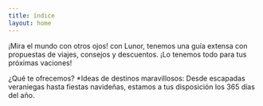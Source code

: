 ```yaml
---
title: índice
layout: home
---
```


¡Mira el mundo con otros ojos! con Lunor, tenemos una guía extensa con propuestas de viajes, consejos y descuentos. ¡Lo tenemos todo para tus próximas vaciones!

¿Qué te ofrecemos?
*Ideas de destinos maravillosos: Desde escapadas veraniegas hasta fiestas navideñas, estamos a tus disposición los 365 días del año.





